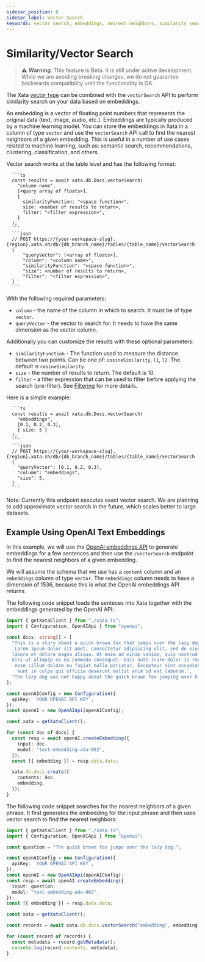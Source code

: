 ```yaml
---
sidebar_position: 8
sidebar_label: Vector Search
keywords: vector search, embeddings, nearest neighbors, similarity search
---
```


# Similarity/Vector Search

> ⚠️ **Warning**: This feature is Beta. It is still under active development. While we are avoiding breaking changes, we do not guarantee backwards compatibility until the functionality is GA.

The Xata [vector type](/concepts/data-model#vector) can be combined with the `vectorSearch` API to perform similarity search on your data based on embeddings. 

An embedding is a vector of floating point numbers that represents the original data (text, image, audio, etc.). Embeddings are typically produced by a machine learning model. You can store the embeddings in Xata in a column of type `vector` and use the `vectorSearch` API call to find the nearest neighbors of a given embedding. This is useful in a number of use cases related to machine learning, such as: semantic search, recommendations, clustering, classification, and others.

Vector search works at the table level and has the following format:

````ts|json
  ```ts
  const results = await xata.db.Docs.vectorSearch(
    "column name",
    [<query array of floats>],
    {
      similarityFunction: "<space function>",
      size: <number of results to return>,
      filter: "<filter expression>",
    }
  );
  ```
  ```json
  // POST https://{your-workspace-slug}.{region}.xata.sh/db/{db_branch_name}/tables/{table_name}/vectorSearch
  {
      "queryVector": [<array of floats>],
      "column": "<column name>",
      "similarityFunction": "<space function>",
      "size": <number of results to return>,
      "filter": "<filter expression>",
  }
  ```
````

With the following required parameters:

* `column` - the name of the column in which to search. It must be of type `vector`.
* `queryVector` - the vector to search for. It needs to have the same dimension as the vector column.

Additionally you can customize the results with these optional parameters:

* `similarityFunction` - The function used to measure the distance between two points. Can be one of: `cosineSimilarity`, `l1`, `l2`. The default is `cosineSimilarity`.
* `size` - the number of results to return. The default is 10.
* `filter` - a filter expression that can be used to filter before applying the search (pre-filter). See [Filtering](/typescript-client/filtering) for more details.

Here is a simple example:

````ts|json
  ```ts
  const results = await xata.db.Docs.vectorSearch(
    "embeddings",
    [0.1, 0.2, 0.3],
    { size: 5 }
  );
  ```
  ```json
  // POST https://{your-workspace-slug}.{region}.xata.sh/db/{db_branch_name}/tables/{table_name}/vectorSearch
  {
    "queryVector": [0.1, 0.2, 0.3],
    "column": "embeddings",
    "size": 5,
  }
  ```
````

Note: Currently this endpoint executes exact vector search. We are planning to add approximate vector search in the future, which scales better to large datasets.


## Example Using OpenAI Text Embeddings

In this example, we will use the [OpenAI embeddings API](https://platform.openai.com/docs/guides/embeddings) to generate embeddings for a few sentences and then use the `/vectorSearch` endpoint to find the nearest neighbors of a given embedding.

We will assume the schema that we use has a `content` column and an `embeddings` column of type `vector`. The `embeddings` column needs to have a dimension of 1536, because this is what the OpenAI embeddings API returns.

The following code snippet loads the senteces into Xata together with the embeddings generated by the OpenAI API:

```ts
import { getXataClient } from "./xata.ts";
import { Configuration, OpenAIApi } from "openai";

const docs: string[] = [
  "This is a story about a quick brown fox that jumps over the lazy dog.",
  `Lorem ipsum dolor sit amet, consectetur adipiscing elit, sed do eiusmod tempor incididunt ut 
  labore et dolore magna aliqua. Ut enim ad minim veniam, quis nostrud exercitation ullamco laboris 
  nisi ut aliquip ex ea commodo consequat. Duis aute irure dolor in reprehenderit in voluptate velit
   esse cillum dolore eu fugiat nulla pariatur. Excepteur sint occaecat cupidatat non proident,
    sunt in culpa qui officia deserunt mollit anim id est laborum.`,
  "The lazy dog was not happy about the quick brown fox jumping over him.",
];

const openAIConfig = new Configuration({
  apiKey: `YOUR OPENAI API KEY`,
});
const openAI = new OpenAIApi(openAIConfig);

const xata = getXataClient();

for (const doc of docs) {
  const resp = await openAI.createEmbedding({
    input: doc,
    model: "text-embedding-ada-002",
  });
  const [{ embedding }] = resp.data.data;

  xata.db.docs.create({
    contents: doc,
    embedding,
  });
}
```

The following code snippet searches for the nearest neighbors of a given phrase. It first generates the embedding for the input phrase and then uses vector search to find the nearest neighbors:

```ts
import { getXataClient } from "./xata.ts";
import { Configuration, OpenAIApi } from "openai";

const question = "The quick brown fox jumps over the lazy dog.";

const openAIConfig = new Configuration({
  apiKey: `YOUR OPENAI API KEY`,
});
const openAI = new OpenAIApi(openAIConfig);
const resp = await openAI.createEmbedding({
  input: question,
  model: "text-embedding-ada-002",
});
const [{ embedding }] = resp.data.data;

const xata = getXataClient();

const records = await xata.db.docs.vectorSearch("embedding", embedding);

for (const record of records) {
  const metadata = record.getMetadata();
  console.log(record.contents, metadata);
}
```
